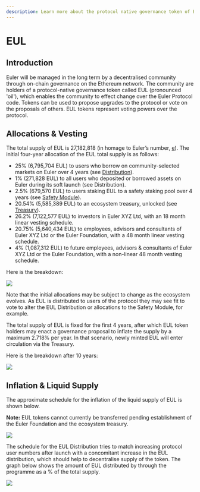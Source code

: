 ```yaml
---
description: Learn more about the protocol native governance token of Euler
---
```


# EUL

## Introduction&#x20;

Euler will be managed in the long term by a decentralised community through on-chain governance on the Ethereum network. The community are holders of a protocol-native governance token called EUL (pronounced 'oil'), which enables the community to effect change over the Euler Protocol code. Tokens can be used to propose upgrades to the protocol or vote on the proposals of others. EUL tokens represent voting powers over the protocol.&#x20;

## Allocations & Vesting

The total supply of EUL is 27,182,818 (in homage to Euler’s number, [e](https://en.wikipedia.org/wiki/E\_\(mathematical\_constant\))). The initial four-year allocation of the EUL total supply is as follows:

* 25% (6,795,704 EUL) to users who borrow on community-selected markets on Euler over 4 years (see [Distribution](distribution/)).&#x20;
* 1% (271,828 EUL) to all users who deposited or borrowed assets on Euler during its soft launch (see Distribution).
* 2.5% (679,570 EUL) to users staking EUL to a safety staking pool over 4 years (see [Safety Module](../security/vault.md)).&#x20;
* 20.54% (5,585,389 EUL) to an ecosystem treasury, unlocked (see [Treasury](treasury.md)).&#x20;
* 26.2% (7,122,577 EUL) to investors in Euler XYZ Ltd, with an 18 month linear vesting schedule.&#x20;
* 20.75% (5,640,434 EUL) to employees, advisors and consultants of Euler XYZ Ltd or the Euler Foundation, with a 48 month linear vesting schedule.&#x20;
* 4% (1,087,312 EUL) to future employees, advisors & consultants of Euler XYZ Ltd or the Euler Foundation, with a non-linear 48 month vesting schedule.

Here is the breakdown:

![](<../.gitbook/assets/Graphs random-v2\_Allocation color.png>)

Note that the initial allocations may be subject to change as the ecosystem evolves. As EUL is distributed to users of the protocol they may see fit to vote to alter the EUL Distribution or allocations to the Safety Module, for example.&#x20;

The total supply of EUL is fixed for the first 4 years, after which EUL token holders may enact a governance proposal to inflate the supply by a maximum 2.718% per year. In that scenario, newly minted EUL will enter circulation via the Treasury.&#x20;

Here is the breakdown after 10 years:

![](<../.gitbook/assets/Graphs random-v4\_Allocation 10years.png>)

## Inflation & Liquid Supply

The approximate schedule for the inflation of the liquid supply of EUL is shown below.

**Note:** EUL tokens cannot currently be transferred pending establishment of the Euler Foundation and the ecosystem treasury.

![](<../.gitbook/assets/Graphs random-v2\_Liquid Supply As % of Total Initial Issuance color.png>)

The schedule for the EUL Distribution tries to match increasing protocol user numbers after launch with a concomitant increase in the EUL distribution, which should help to decentralise supply of the token. The graph below shows the amount of EUL distributed by through the programme as a % of the total supply.&#x20;

![](<../.gitbook/assets/Graphs random-v2\_EUL Distribution Schedule.png>)

##
